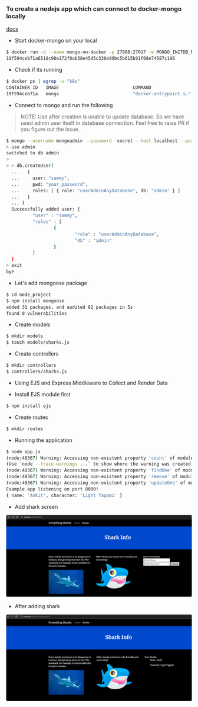 
### To create a nodejs app which can connect to docker-mongo locally

[docs](https://www.digitalocean.com/community/tutorials/how-to-integrate-mongodb-with-your-node-application)

- Start docker-mongo on your local

```bash
$ docker run -d --name mongo-on-docker -p 27888:27017 -e MONGO_INITDB_ROOT_USERNAME=mongoadmin -e MONGO_INITDB_ROOT_PASSWORD=secret mongo
19f594ceb71a6518c98e172f0ab38e45d5c330e99bc5b615b91f08e74587c196
```

- Check if its running

```bash
$ docker ps | egrep -v "k8s"                                                                                                             
CONTAINER ID   IMAGE                            COMMAND                  CREATED              STATUS              PORTS                      NAMES
19f594ceb71a   mongo                            "docker-entrypoint.s…"   About a minute ago   Up About a minute   0.0.0.0:27888->27017/tcp   mongo-on-docker
```

- Connect to mongo and run the following

> NOTE: Use after creation is unable to update database. So we have used admin user itself in database connection. Feel free to raise PR if you figure out the issue.

```bash
$ mongo --username mongoadmin --password  secret --host localhost --port 27888
> use admin
switched to db admin
>
> > db.createUser(
  ...   {
  ...     user: "sammy",
  ...     pwd: "your_password",
  ...     roles: [ { role: "userAdminAnyDatabase", db: "admin" } ]
  ...   }
  ... )
  Successfully added user: {
          "user" : "sammy",
          "roles" : [
                  {
                          "role" : "userAdminAnyDatabase",
                          "db" : "admin"
                  }
          ]
  }
> exit
bye
```

- Let's add mongoose package

```bash
$ cd node_project                
$ npm install mongoose
added 31 packages, and audited 82 packages in 5s
found 0 vulnerabilities
```


- Create models

```bash
$ mkdir models
$ touch models/sharks.js    
```

- Create controllers

```bash
$ mkdir controllers
$ controllers/sharks.js
```

- Using EJS and Express Middleware to Collect and Render Data

- Install EJS module first

```bash
$ npm install ejs
```

- Create routes

```bash
$ mkdir routes
```


- Running the application

```bash
$ node app.js
(node:48367) Warning: Accessing non-existent property 'count' of module exports inside circular dependency
(Use `node --trace-warnings ...` to show where the warning was created)
(node:48367) Warning: Accessing non-existent property 'findOne' of module exports inside circular dependency
(node:48367) Warning: Accessing non-existent property 'remove' of module exports inside circular dependency
(node:48367) Warning: Accessing non-existent property 'updateOne' of module exports inside circular dependency
Example app listening on port 8080!
{ name: 'Ankit', character: 'Light Yagami' }

```

- Add shark screen

![](../../images/coding-tasks/task-002-nodejs-mongo-docker/add-shark-screen.png)

- After adding shark

![](../../images/coding-tasks/task-002-nodejs-mongo-docker/after-adding-shark.png)